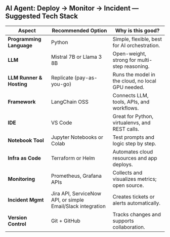 ## AI Agent: Deploy → Monitor → Incident — Suggested Tech Stack

| Aspect                | Recommended Option                                         | Why is this good?                                      |
|-----------------------|------------------------------------------------------------|--------------------------------------------------------|
| **Programming Language** | Python                                                | Simple, flexible, best for AI orchestration.          |
| **LLM**               | Mistral 7B or Llama 3 8B                                   | Open-weight, strong for multi-step reasoning.          |
| **LLM Runner & Hosting** | Replicate (pay-as-you-go)                              | Runs the model in the cloud, no local GPU needed.      |
| **Framework**         | LangChain OSS                                              | Connects LLM, tools, APIs, and workflows.              |
| **IDE**               | VS Code                                                    | Great for Python, virtualenvs, and REST calls.         |
| **Notebook Tool**     | Jupyter Notebooks or Colab                                 | Test prompts and logic step by step.                   |
| **Infra as Code**     | Terraform or Helm                                          | Automates cloud resources and app deploys.             |
| **Monitoring**        | Prometheus, Grafana APIs                                   | Collects and visualizes metrics; open source.          |
| **Incident Mgmt**     | Jira API, ServiceNow API, or simple Email/Slack integration | Creates tickets or alerts automatically.               |
| **Version Control**   | Git + GitHub                                               | Tracks changes and supports collaboration.             |
